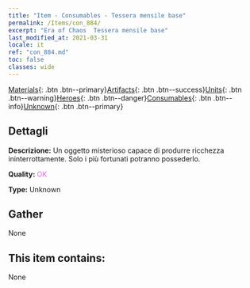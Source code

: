 ```yaml
---
title: "Item - Consumables - Tessera mensile base"
permalink: /Items/con_884/
excerpt: "Era of Chaos  Tessera mensile base"
last_modified_at: 2021-03-31
locale: it
ref: "con_884.md"
toc: false
classes: wide
---
```

 [Materials](/it/Items/){: .btn .btn--primary}[Artifacts](/it/Items/Artifacts/){: .btn .btn--success}[Units](/it/Items/Units/){: .btn .btn--warning}[Heroes](/it/Items/Heroes/){: .btn .btn--danger}[Consumables](/it/Items/Consumables/){: .btn .btn--info}[Unknown](/it/Items/Unknown/){: .btn .btn--primary}

## Dettagli
 **Descrizione:** Un oggetto misterioso capace di produrre ricchezza ininterrottamente. Solo i più fortunati potranno possederlo.

 **Quality:** <span style="color: #DA70D6">OK</span>

 **Type:** Unknown

## Gather

  None

## This item contains:

  None


